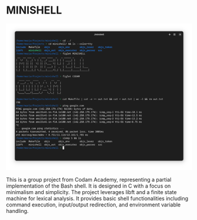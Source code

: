 # MINISHELL

<p align="center">
  <img src="screenshot.png" alt="Screenshot">
</p>

This is a group project from Codam Academy, representing a partial implementation of the Bash shell. It is designed in C with a focus on minimalism and simplicity. The project leverages libft and a finite state machine for lexical analysis. It provides basic shell functionalities including command execution, input/output redirection, and environment variable handling.